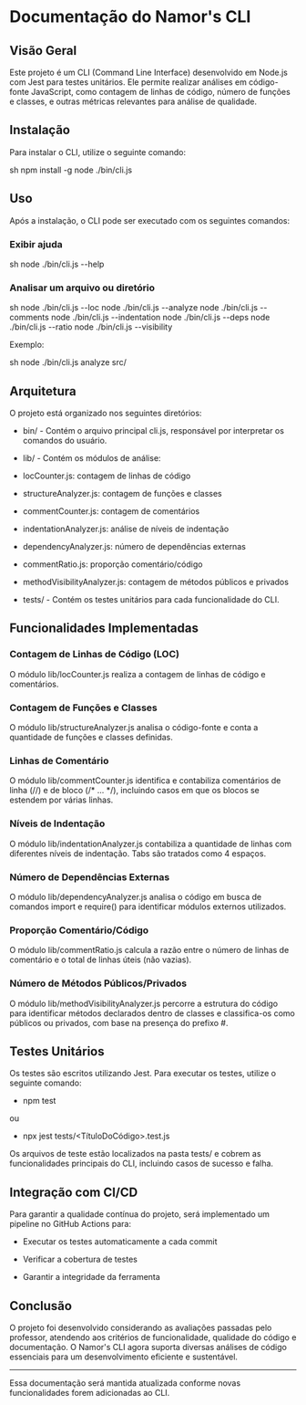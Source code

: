 # Documentação do Namor's CLI

## Visão Geral

Este projeto é um CLI (Command Line Interface) desenvolvido em Node.js com Jest para testes unitários. Ele permite realizar análises em código-fonte JavaScript, como contagem de linhas de código, número de funções e classes, e outras métricas relevantes para análise de qualidade.

## Instalação

Para instalar o CLI, utilize o seguinte comando:

sh
npm install -g node ./bin/cli.js


## Uso

Após a instalação, o CLI pode ser executado com os seguintes comandos:

### Exibir ajuda

sh
node ./bin/cli.js --help <caminho>


### Analisar um arquivo ou diretório

sh
node ./bin/cli.js --loc <caminho>
node ./bin/cli.js --analyze <caminho>
node ./bin/cli.js --comments <caminho>
node ./bin/cli.js --indentation <caminho>
node ./bin/cli.js --deps <caminho>
node ./bin/cli.js --ratio <caminho>
node ./bin/cli.js --visibility <caminho>


Exemplo:

sh
node ./bin/cli.js analyze src/


## Arquitetura

O projeto está organizado nos seguintes diretórios:

- bin/ - Contém o arquivo principal cli.js, responsável por interpretar os comandos do usuário.

- lib/ - Contém os módulos de análise:

- locCounter.js: contagem de linhas de código

- structureAnalyzer.js: contagem de funções e classes

- commentCounter.js: contagem de comentários

- indentationAnalyzer.js: análise de níveis de indentação

- dependencyAnalyzer.js: número de dependências externas

- commentRatio.js: proporção comentário/código

- methodVisibilityAnalyzer.js: contagem de métodos públicos e privados

- tests/ - Contém os testes unitários para cada funcionalidade do CLI.

## Funcionalidades Implementadas

### Contagem de Linhas de Código (LOC)

O módulo lib/locCounter.js realiza a contagem de linhas de código e comentários.

### Contagem de Funções e Classes

O módulo lib/structureAnalyzer.js analisa o código-fonte e conta a quantidade de funções e classes definidas.

### Linhas de Comentário

O módulo lib/commentCounter.js identifica e contabiliza comentários de linha (//) e de bloco (/* ... */), incluindo casos em que os blocos se estendem por várias linhas.

### Níveis de Indentação

O módulo lib/indentationAnalyzer.js contabiliza a quantidade de linhas com diferentes níveis de indentação. Tabs são tratados como 4 espaços.

### Número de Dependências Externas

O módulo lib/dependencyAnalyzer.js analisa o código em busca de comandos import e require() para identificar módulos externos utilizados.

### Proporção Comentário/Código

O módulo lib/commentRatio.js calcula a razão entre o número de linhas de comentário e o total de linhas úteis (não vazias).

### Número de Métodos Públicos/Privados

O módulo lib/methodVisibilityAnalyzer.js percorre a estrutura do código para identificar métodos declarados dentro de classes e classifica-os como públicos ou privados, com base na presença do prefixo #.

## Testes Unitários

Os testes são escritos utilizando Jest. Para executar os testes, utilize o seguinte comando:

 - npm test

ou

 - npx jest tests/<TítuloDoCódigo>.test.js

Os arquivos de teste estão localizados na pasta tests/ e cobrem as funcionalidades principais do CLI, incluindo casos de sucesso e falha.

## Integração com CI/CD

Para garantir a qualidade contínua do projeto, será implementado um pipeline no GitHub Actions para:

 - Executar os testes automaticamente a cada commit

 - Verificar a cobertura de testes

 - Garantir a integridade da ferramenta

## Conclusão

O projeto foi desenvolvido considerando as avaliações passadas pelo professor, atendendo aos critérios de funcionalidade, qualidade do código e documentação. O Namor's CLI agora suporta diversas análises de código essenciais para um desenvolvimento eficiente e sustentável.

---

Essa documentação será mantida atualizada conforme novas funcionalidades forem adicionadas ao CLI.
